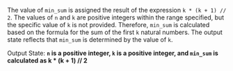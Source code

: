 The value of `min_sum` is assigned the result of the expression `k * (k + 1) // 2`. The values of `n` and `k` are positive integers within the range specified, but the specific value of `k` is not provided. Therefore, `min_sum` is calculated based on the formula for the sum of the first `k` natural numbers. The output state reflects that `min_sum` is determined by the value of `k`.

Output State: **`n` is a positive integer, `k` is a positive integer, and `min_sum` is calculated as k * (k + 1) // 2**